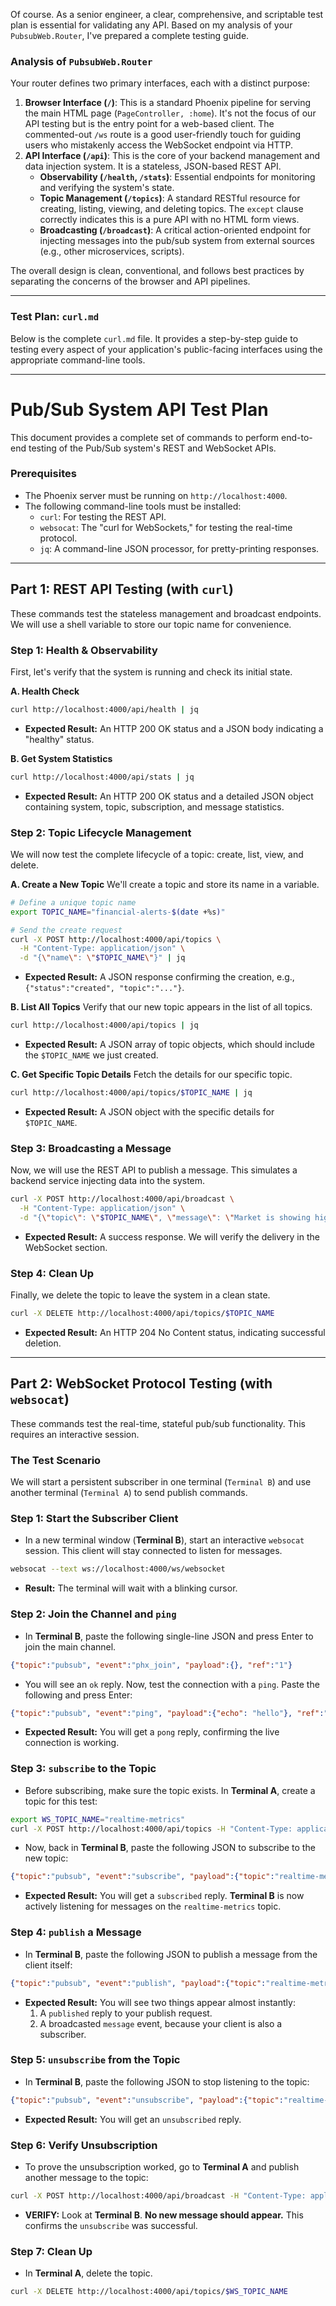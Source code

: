 Of course. As a senior engineer, a clear, comprehensive, and scriptable test plan is essential for validating any API. Based on my analysis of your `PubsubWeb.Router`, I've prepared a complete testing guide.

### Analysis of `PubsubWeb.Router`

Your router defines two primary interfaces, each with a distinct purpose:

1.  **Browser Interface (`/`)**: This is a standard Phoenix pipeline for serving the main HTML page (`PageController, :home`). It's not the focus of our API testing but is the entry point for a web-based client. The commented-out `/ws` route is a good user-friendly touch for guiding users who mistakenly access the WebSocket endpoint via HTTP.
2.  **API Interface (`/api`)**: This is the core of your backend management and data injection system. It is a stateless, JSON-based REST API.
    *   **Observability (`/health`, `/stats`)**: Essential endpoints for monitoring and verifying the system's state.
    *   **Topic Management (`/topics`)**: A standard RESTful resource for creating, listing, viewing, and deleting topics. The `except` clause correctly indicates this is a pure API with no HTML form views.
    *   **Broadcasting (`/broadcast`)**: A critical action-oriented endpoint for injecting messages into the pub/sub system from external sources (e.g., other microservices, scripts).

The overall design is clean, conventional, and follows best practices by separating the concerns of the browser and API pipelines.

---

### Test Plan: `curl.md`

Below is the complete `curl.md` file. It provides a step-by-step guide to testing every aspect of your application's public-facing interfaces using the appropriate command-line tools.

---

# Pub/Sub System API Test Plan

This document provides a complete set of commands to perform end-to-end testing of the Pub/Sub system's REST and WebSocket APIs.

### Prerequisites

- The Phoenix server must be running on `http://localhost:4000`.
- The following command-line tools must be installed:
  - `curl`: For testing the REST API.
  - `websocat`: The "curl for WebSockets," for testing the real-time protocol.
  - `jq`: A command-line JSON processor, for pretty-printing responses.

---

## Part 1: REST API Testing (with `curl`)

These commands test the stateless management and broadcast endpoints. We will use a shell variable to store our topic name for convenience.

### Step 1: Health & Observability

First, let's verify that the system is running and check its initial state.

**A. Health Check**
```bash
curl http://localhost:4000/api/health | jq
```
*   **Expected Result:** An HTTP 200 OK status and a JSON body indicating a "healthy" status.

**B. Get System Statistics**
```bash
curl http://localhost:4000/api/stats | jq
```
*   **Expected Result:** An HTTP 200 OK status and a detailed JSON object containing system, topic, subscription, and message statistics.

### Step 2: Topic Lifecycle Management

We will now test the complete lifecycle of a topic: create, list, view, and delete.

**A. Create a New Topic**
We'll create a topic and store its name in a variable.

```bash
# Define a unique topic name
export TOPIC_NAME="financial-alerts-$(date +%s)"

# Send the create request
curl -X POST http://localhost:4000/api/topics \
  -H "Content-Type: application/json" \
  -d "{\"name\": \"$TOPIC_NAME\"}" | jq
```
*   **Expected Result:** A JSON response confirming the creation, e.g., `{"status":"created", "topic":"..."}`.

**B. List All Topics**
Verify that our new topic appears in the list of all topics.

```bash
curl http://localhost:4000/api/topics | jq
```
*   **Expected Result:** A JSON array of topic objects, which should include the `$TOPIC_NAME` we just created.

**C. Get Specific Topic Details**
Fetch the details for our specific topic.

```bash
curl http://localhost:4000/api/topics/$TOPIC_NAME | jq
```
*   **Expected Result:** A JSON object with the specific details for `$TOPIC_NAME`.

### Step 3: Broadcasting a Message

Now, we will use the REST API to publish a message. This simulates a backend service injecting data into the system.

```bash
curl -X POST http://localhost:4000/api/broadcast \
  -H "Content-Type: application/json" \
  -d "{\"topic\": \"$TOPIC_NAME\", \"message\": \"Market is showing high volatility.\"}"
```
*   **Expected Result:** A success response. We will verify the delivery in the WebSocket section.

### Step 4: Clean Up

Finally, we delete the topic to leave the system in a clean state.

```bash
curl -X DELETE http://localhost:4000/api/topics/$TOPIC_NAME
```
*   **Expected Result:** An HTTP 204 No Content status, indicating successful deletion.

---

## Part 2: WebSocket Protocol Testing (with `websocat`)

These commands test the real-time, stateful pub/sub functionality. This requires an interactive session.

### The Test Scenario

We will start a persistent subscriber in one terminal (`Terminal B`) and use another terminal (`Terminal A`) to send publish commands.

### Step 1: Start the Subscriber Client

*   In a new terminal window (**Terminal B**), start an interactive `websocat` session. This client will stay connected to listen for messages.

```bash
websocat --text ws://localhost:4000/ws/websocket
```
*   **Result:** The terminal will wait with a blinking cursor.

### Step 2: Join the Channel and `ping`

*   In **Terminal B**, paste the following single-line JSON and press Enter to join the main channel.

```json
{"topic":"pubsub", "event":"phx_join", "payload":{}, "ref":"1"}
```
*   You will see an `ok` reply. Now, test the connection with a `ping`. Paste the following and press Enter:

```json
{"topic":"pubsub", "event":"ping", "payload":{"echo": "hello"}, "ref":"2"}
```
*   **Expected Result:** You will get a `pong` reply, confirming the live connection is working.

### Step 3: `subscribe` to the Topic

*   Before subscribing, make sure the topic exists. In **Terminal A**, create a topic for this test:

```bash
export WS_TOPIC_NAME="realtime-metrics"
curl -X POST http://localhost:4000/api/topics -H "Content-Type: application/json" -d "{\"name\": \"$WS_TOPIC_NAME\"}"
```

*   Now, back in **Terminal B**, paste the following JSON to subscribe to the new topic:

```json
{"topic":"pubsub", "event":"subscribe", "payload":{"topic":"realtime-metrics"}, "ref":"3"}
```
*   **Expected Result:** You will get a `subscribed` reply. **Terminal B** is now actively listening for messages on the `realtime-metrics` topic.

### Step 4: `publish` a Message

*   In **Terminal B**, paste the following JSON to publish a message from the client itself:

```json
{"topic":"pubsub", "event":"publish", "payload":{"topic":"realtime-metrics", "message":{"cpu": 0.85, "mem": 0.65}}, "ref":"4"}
```
*   **Expected Result:** You will see two things appear almost instantly:
    1.  A `published` reply to your publish request.
    2.  A broadcasted `message` event, because your client is also a subscriber.

### Step 5: `unsubscribe` from the Topic

*   In **Terminal B**, paste the following JSON to stop listening to the topic:

```json
{"topic":"pubsub", "event":"unsubscribe", "payload":{"topic":"realtime-metrics"}, "ref":"5"}
```
*   **Expected Result:** You will get an `unsubscribed` reply.

### Step 6: Verify Unsubscription

*   To prove the unsubscription worked, go to **Terminal A** and publish another message to the topic:

```bash
curl -X POST http://localhost:4000/api/broadcast -H "Content-Type: application/json" -d "{\"topic\": \"$WS_TOPIC_NAME\", \"message\": \"This message should not be received.\"}"
```
*   **VERIFY:** Look at **Terminal B**. **No new message should appear.** This confirms the `unsubscribe` was successful.

### Step 7: Clean Up

*   In **Terminal A**, delete the topic.

```bash
curl -X DELETE http://localhost:4000/api/topics/$WS_TOPIC_NAME
```